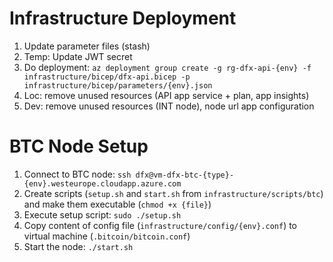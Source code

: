 # Infrastructure Deployment
1. Update parameter files (stash)
1. Temp: Update JWT secret
1. Do deployment: `az deployment group create -g rg-dfx-api-{env} -f infrastructure/bicep/dfx-api.bicep -p infrastructure/bicep/parameters/{env}.json`
1. Loc: remove unused resources (API app service + plan, app insights)
1. Dev: remove unused resources (INT node), node url app configuration

# BTC Node Setup
1. Connect to BTC node: `ssh dfx@vm-dfx-btc-{type}-{env}.westeurope.cloudapp.azure.com`
1. Create scripts (`setup.sh` and `start.sh` from `infrastructure/scripts/btc`) and make them executable (`chmod +x {file}`)
1. Execute setup script: `sudo ./setup.sh`
1. Copy content of config file (`infrastructure/config/{env}.conf`) to virtual machine (`.bitcoin/bitcoin.conf`)
1. Start the node: `./start.sh`